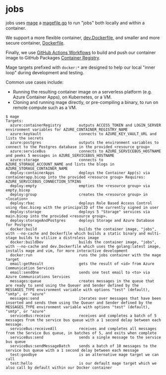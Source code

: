 # jobs

jobs uses [mage](https://magefile.org/) a [magefile.go](./magefile.go) to run "jobs" both locally and within a container.

We support a more flexible container, [dev.Dockerfile](./dev.Dockerfile), and smaller and more secure container, [Dockerfile](./Dockerfile).

Finally, we use [GitHub Actions Workflows](./.github/workflows/build-and-publish.yaml) to build and push our container image
to GitHub Packages [Container Registry](https://docs.github.com/en/packages/working-with-a-github-packages-registry/working-with-the-container-registry).

Mage targets prefixed with `docker:*` are designed to help our
local "inner loop" during development and testing.

Common use cases include:
- Running the resulting container image on a serverless platform (e.g. Azure Container Apps), on Kubernetes, or a VM.
- Cloning and running mage directly, or pre-compiling a binary, to run on remote compute such as a VM.

```
$ mage
Targets:
  azure:containerRegistry        outputs ACCESS_TOKEN and LOGIN_SERVER environment variables for AZURE_CONTAINER_REGISTRY_NAME
  azure:keyVault                 connects to AZURE_KEY_VAULT_URL and lists the secrets
  azure:postgres                 outputs the environment variables to connect to the Postgres database in the provided <resource group>
  azure:serviceBus               connects to AZURE_SERVICEBUS_HOSTNAME and peeks 5 messages in AZURE_SERVICEBUS_HOSTNAME
  azure:storage                  connects to AZURE_STORAGE_ACCOUNT_NAME and lists the blogs in AZURE_STORAGE_CONTAINER_NAME
  deploy:containerApps           deploys the Container App(s) via containerapp.bicep into the provided <resource group> Requires: AZURE_SERVICEBUS_CONNECTION_STRING
  deploy:empty                   empties the <resource group> via empty.bicep
  deploy:group                   creates the <resource group> in <location>
  deploy:rbac                    deploys Role Based Access Control using rbac.bicep with the principalID of the currently signed in user
  deploy:storage                 deploys 5 "Storage" services via main.bicep into the provided <resource group>.
  deploy:storageAndPostgres      deploys Storage and Azure Database for Postgres
  docker:build                   builds the container image, "jobs", with --no-cache and Dockerfile which builds a static binary and multi-stage builds to utilize a distroless image
  docker:buildDev                builds the container image, "jobs", with --no-cache and dev.Dockerfile which uses the golang:latest image, installs mage and vim, for more interactive development
  docker:run                     runs the jobs container with the mage target
  email:getResult                gets the result of <id> from Azure Communication Services
  email:sendOne                  sends one test email to <to> via Azure Communications Services
  messages:queue                 creates messages in the queue that are ready to send using the Queuer and Sender defined by the MESSAGES_TYPE environment variable with options "test" (default), "smtp", or "azure"
  messages:send                  iterates over messages that have been inserted and sends them using the Queuer and Sender defined by the MESSAGES_TYPE environment variable with options "test" (default), "smtp", or "azure"
  serviceBus:receive             receives and completes a batch of 5 messages from the service bus queue with a 1 second delay between each message.
  serviceBus:receiveAll          receives and completes all messages from the Service Bus queue, in batches of 5, and exits when complete
  serviceBus:send                sends a single message to the service bus queue
  serviceBus:sendMessageBatch    sends a batch of 10 messages to the service bus queue with a 1 second delay between each message
  test:goodbye                   is an alternative mage target we can call
  test:hello                     is our default mage target which we also call by default within our Docker container
```
